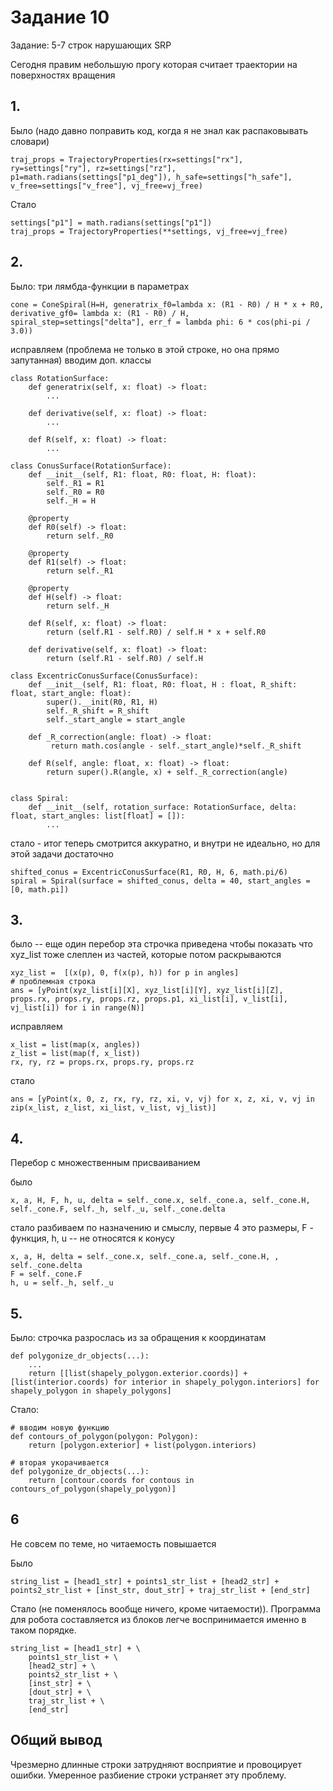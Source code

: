 # Задание 10
Задание: 5-7 строк нарушающих SRP

Сегодня правим небольшую прогу которая считает траектории на поверхностях вращения

## 1. 
Было (надо давно поправить код, когда я не знал как распаковывать словари)
```
traj_props = TrajectoryProperties(rx=settings["rx"], ry=settings["ry"], rz=settings["rz"], p1=math.radians(settings["p1_deg"]), h_safe=settings["h_safe"], v_free=settings["v_free"], vj_free=vj_free)
```
Стало
```
settings["p1"] = math.radians(settings["p1"])
traj_props = TrajectoryProperties(**settings, vj_free=vj_free)
```
## 2. 
Было: три лямбда-функции в параметрах
```
cone = ConeSpiral(H=H, generatrix_f0=lambda x: (R1 - R0) / H * x + R0, derivative_gf0= lambda x: (R1 - R0) / H, spiral_step=settings["delta"], err_f = lambda phi: 6 * cos(phi-pi / 3.0))
```

исправляем (проблема не только в этой строке, но она прямо запутанная)
вводим доп. классы

```
class RotationSurface:
    def generatrix(self, x: float) -> float:
        ...

    def derivative(self, x: float) -> float:
        ...

    def R(self, x: float) -> float:
        ...

class ConusSurface(RotationSurface):
    def __init__(self, R1: float, R0: float, H: float):
        self._R1 = R1
        self._R0 = R0
        self._H = H

    @property
    def R0(self) -> float:
        return self._R0

    @property
    def R1(self) -> float:
        return self._R1

    @property
    def H(self) -> float:
        return self._H

    def R(self, x: float) -> float:
        return (self.R1 - self.R0) / self.H * x + self.R0

    def derivative(self, x: float) -> float:
        return (self.R1 - self.R0) / self.H 

class ExcentricConusSurface(ConusSurface):
    def __init__(self, R1: float, R0: float, H : float, R_shift: float, start_angle: float):
        super().__init(R0, R1, H)
        self._R_shift = R_shift
        self._start_angle = start_angle
        
    def _R_correction(angle: float) -> float:
         return math.cos(angle - self._start_angle)*self._R_shift

    def R(self, angle: float, x: float) -> float:
        return super().R(angle, x) + self._R_correction(angle)


class Spiral:
    def __init__(self, rotation_surface: RotationSurface, delta: float, start_angles: list[float] = []):
        ...
```

стало - итог
теперь смотрится аккуратно, и внутри не идеально, но для этой задачи достаточно

```
shifted_conus = ExcentricConusSurface(R1, R0, H, 6, math.pi/6)
spiral = Spiral(surface = shifted_conus, delta = 40, start_angles = [0, math.pi])
```

## 3. 

было -- еще один перебор
эта строчка приведена чтобы показать что xyz_list тоже слеплен из частей, которые потом раскрываются
```
xyz_list =  [(x(p), 0, f(x(p), h)) for p in angles]
# проблемная строка
ans = [yPoint(xyz_list[i][X], xyz_list[i][Y], xyz_list[i][Z], props.rx, props.ry, props.rz, props.p1, xi_list[i], v_list[i], vj_list[i]) for i in range(N)]
```

исправляем
```
x_list = list(map(x, angles))
z_list = list(map(f, x_list))
rx, ry, rz = props.rx, props.ry, props.rz
```

стало
```
ans = [yPoint(x, 0, z, rx, ry, rz, xi, v, vj) for x, z, xi, v, vj in zip(x_list, z_list, xi_list, v_list, vj_list)]
```

## 4. 
Перебор с множественным присваиванием

было
```
x, a, H, F, h, u, delta = self._cone.x, self._cone.a, self._cone.H, self._cone.F, self._h, self._u, self._cone.delta
```

стало
разбиваем по назначению и смыслу, первые 4 это размеры, F - функция, h, u -- не относятся к конусу
```
x, a, H, delta = self._cone.x, self._cone.a, self._cone.H, , self._cone.delta
F = self._cone.F
h, u = self._h, self._u
```

## 5. 
Было: строчка разрослась из за обращения к координатам
```
def polygonize_dr_objects(...):
    ...
    return [[list(shapely_polygon.exterior.coords)] + [list(interior.coords) for interior in shapely_polygon.interiors] for shapely_polygon in shapely_polygons]
```

Стало: 
```
# вводим новую функцию
def contours_of_polygon(polygon: Polygon):
    return [polygon.exterior] + list(polygon.interiors)

# вторая укорачивается
def polygonize_dr_objects(...):
    return [contour.coords for contous in contours_of_polygon(shapely_polygon)]
```

## 6
Не совсем по теме, но читаемость повышается

Было
```
string_list = [head1_str] + points1_str_list + [head2_str] + points2_str_list + [inst_str, dout_str] + traj_str_list + [end_str]
```
Стало (не поменялось вообще ничего, кроме читаемости)). Программа для робота составляется из блоков легче воспринимается именно в таком порядке.
```
string_list = [head1_str] + \
    points1_str_list + \
    [head2_str] + \
    points2_str_list + \
    [inst_str] + \
    [dout_str] + \
    traj_str_list + \
    [end_str]
```


## Общий вывод
Чрезмерно длинные строки затрудняют восприятие и провоцирует ошибки. Умеренное разбиение строки устраняет эту проблему.
